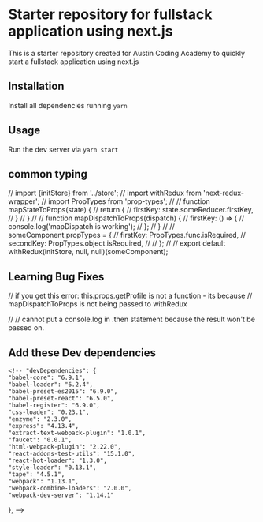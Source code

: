 # Starter repository for fullstack application using next.js

This is a starter repository created for Austin Coding Academy to quickly
start a fullstack application using next.js

## Installation

Install all dependencies running `yarn`

## Usage

Run the dev server via `yarn start`

## common typing
// import {initStore} from '../store';
// import withRedux from 'next-redux-wrapper';
// import PropTypes from 'prop-types';
//
// function mapStateToProps(state) {
//   return {
//     firstKey: state.someReducer.firstKey,
//   }
// }
//
// function mapDispatchToProps(dispatch) {
//   firstKey: () => {
//     console.log('mapDispatch is working');
//   };
// }
//
// someComponent.propTypes = {
//   firstKey: PropTypes.func.isRequired,
//   secondKey: PropTypes.object.isRequired,
//
// };
//
// export default withRedux(initStore, null, null)(someComponent);

## Learning Bug Fixes
// if you get this error: this.props.getProfile is not a function - its because
// mapDispatchToProps is not being passed to withRedux

// // cannot put a console.log in .then statement because the result won't be passed on.

## Add these Dev dependencies
    <!-- "devDependencies": {
    "babel-core": "6.9.1",
    "babel-loader": "6.2.4",
    "babel-preset-es2015": "6.9.0",
    "babel-preset-react": "6.5.0",
    "babel-register": "6.9.0",
    "css-loader": "0.23.1",
    "enzyme": "2.3.0",
    "express": "4.13.4",
    "extract-text-webpack-plugin": "1.0.1",
    "faucet": "0.0.1",
    "html-webpack-plugin": "2.22.0",
    "react-addons-test-utils": "15.1.0",
    "react-hot-loader": "1.3.0",
    "style-loader": "0.13.1",
    "tape": "4.5.1",
    "webpack": "1.13.1",
    "webpack-combine-loaders": "2.0.0",
    "webpack-dev-server": "1.14.1"
  }, -->
